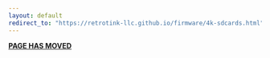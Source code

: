 ```yaml
---
layout: default
redirect_to: "https://retrotink-llc.github.io/firmware/4k-sdcards.html"
---
```


<link rel="canonical" href="https://retrotink-llc.github.io/firmware/4k-sdcards.html">

**[PAGE HAS MOVED](https://retrotink-llc.github.io/firmware/4k-sdcards.html)**